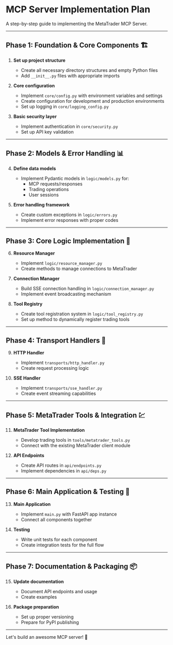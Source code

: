 # MCP Server Implementation Plan

A step-by-step guide to implementing the MetaTrader MCP Server.

---

## Phase 1: Foundation & Core Components 🏗️

1. **Set up project structure**
   - Create all necessary directory structures and empty Python files
   - Add `__init__.py` files with appropriate imports

2. **Core configuration**
   - Implement `core/config.py` with environment variables and settings
   - Create configuration for development and production environments
   - Set up logging in `core/logging_config.py`

3. **Basic security layer**
   - Implement authentication in `core/security.py`
   - Set up API key validation

---

## Phase 2: Models & Error Handling 📊

4. **Define data models**
   - Implement Pydantic models in `logic/models.py` for:
     - MCP requests/responses
     - Trading operations
     - User sessions

5. **Error handling framework**
   - Create custom exceptions in `logic/errors.py`
   - Implement error responses with proper codes

---

## Phase 3: Core Logic Implementation 🧠

6. **Resource Manager**
   - Implement `logic/resource_manager.py`
   - Create methods to manage connections to MetaTrader

7. **Connection Manager**
   - Build SSE connection handling in `logic/connection_manager.py`
   - Implement event broadcasting mechanism

8. **Tool Registry**
   - Create tool registration system in `logic/tool_registry.py`
   - Set up method to dynamically register trading tools

---

## Phase 4: Transport Handlers 🔄

9. **HTTP Handler**
   - Implement `transports/http_handler.py`
   - Create request processing logic

10. **SSE Handler**
    - Implement `transports/sse_handler.py`
    - Create event streaming capabilities

---

## Phase 5: MetaTrader Tools & Integration 💹

11. **MetaTrader Tool Implementation**
    - Develop trading tools in `tools/metatrader_tools.py`
    - Connect with the existing MetaTrader client module

12. **API Endpoints**
    - Create API routes in `api/endpoints.py`
    - Implement dependencies in `api/deps.py`

---

## Phase 6: Main Application & Testing 🧪

13. **Main Application**
    - Implement `main.py` with FastAPI app instance
    - Connect all components together

14. **Testing**
    - Write unit tests for each component
    - Create integration tests for the full flow

---

## Phase 7: Documentation & Packaging 📦

15. **Update documentation**
    - Document API endpoints and usage
    - Create examples

16. **Package preparation**
    - Set up proper versioning
    - Prepare for PyPI publishing

---

Let's build an awesome MCP server! 🚀

